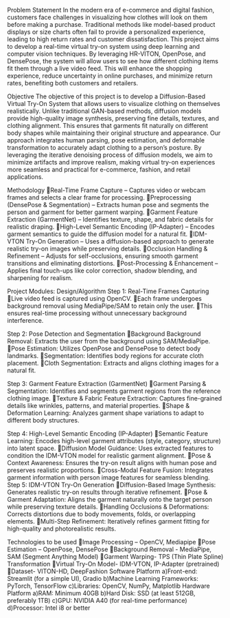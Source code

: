 Problem Statement
In the modern era of e-commerce and digital fashion, customers face challenges in visualizing how clothes will look on them before making a purchase. Traditional methods like model-based product displays or size charts often fail to provide a personalized experience, leading to high return rates and customer dissatisfaction.
This project aims to develop a real-time virtual try-on system using deep learning and computer vision techniques. By leveraging HR-VITON, OpenPose, and DensePose, the system will allow users to see how different clothing items fit them through a live video feed. This will enhance the shopping experience, reduce uncertainty in online purchases, and minimize return rates, benefiting both customers and retailers.

Objective
The objective of this project is to develop a Diffusion-Based Virtual Try-On System that allows users to visualize clothing on themselves realistically. Unlike traditional GAN-based methods, diffusion models provide high-quality image synthesis, preserving fine details, textures, and clothing alignment. This ensures that garments fit naturally on different body shapes while maintaining their original structure and appearance.
Our approach integrates human parsing, pose estimation, and deformable transformation to accurately adapt clothing to a person’s posture. By leveraging the iterative denoising process of diffusion models, we aim to minimize artifacts and improve realism, making virtual try-on experiences more seamless and practical for e-commerce, fashion, and retail applications.

Methodology
Real-Time Frame Capture – Captures video or webcam frames and selects a clear frame for processing.
Preprocessing (DensePose & Segmentation) – Extracts human pose and segments the person and garment for better garment warping.
Garment Feature Extraction (GarmentNet) – Identifies texture, shape, and fabric details for realistic draping.
High-Level Semantic Encoding (IP-Adapter) – Encodes garment semantics to guide the diffusion model for a natural fit.
IDM-VTON Try-On Generation – Uses a diffusion-based approach to generate realistic try-on images while preserving details.
Occlusion Handling & Refinement – Adjusts for self-occlusions, ensuring smooth garment transitions and eliminating distortions.
Post-Processing & Enhancement – Applies final touch-ups like color correction, shadow blending, and sharpening for realism.

Project Modules:  Design/Algorithm
Step 1: Real-Time Frames Capturing
Live video feed is captured using OpenCV.
Each frame undergoes background removal using MediaPipe/SAM to retain only the user.
This ensures real-time processing without unnecessary background interference.

Step 2: Pose Detection and Segmentation
Background Background Removal: Extracts the user from the background using SAM/MediaPipe.
Pose Estimation: Utilizes OpenPose and DensePose to detect body landmarks.
Segmentation: Identifies body regions for accurate cloth placement.
Cloth Segmentation: Extracts and aligns clothing images for a natural fit.

Step 3: Garment Feature Extraction (GarmentNet)
Garment Parsing & Segmentation: Identifies and segments garment regions from the reference clothing image.
Texture & Fabric Feature Extraction: Captures fine-grained details like wrinkles, patterns, and material properties.
Shape & Deformation Learning: Analyzes garment shape variations to adapt to different body structures.

Step 4: High-Level Semantic Encoding (IP-Adapter)
Semantic Feature Learning: Encodes high-level garment attributes (style, category, structure) into latent space.
Diffusion Model Guidance: Uses extracted features to condition the IDM-VTON model for realistic garment alignment.
Pose & Context Awareness: Ensures the try-on result aligns with human pose and preserves realistic proportions.
Cross-Modal Feature Fusion: Integrates garment information with person image features for seamless blending.
Step 5: IDM-VTON Try-On Generation
Diffusion-Based Image Synthesis: Generates realistic try-on results through iterative refinement.
Pose & Garment Adaptation: Aligns the garment naturally onto the target person while preserving texture details.
Handling Occlusions & Deformations: Corrects distortions due to body movements, folds, or overlapping elements.
Multi-Step Refinement: Iteratively refines garment fitting for high-quality and photorealistic results.


Technologies to be used
Image Processing – OpenCV, Mediapipe
Pose Estimation – OpenPose, DensePose
Background Removal - MediaPipe, SAM (Segment Anything Model)
Garment Warping- TPS (Thin Plate Spline) Transformation
Virtual Try-On Model- IDM-VTON, IP-Adapter (pretrained)
Dataset- VITON-HD, DeepFashion
Software Platform 
a)Front-end: Streamlit (for a simple UI), Gradio
b)Machine Learning Frameworks: PyTorch, TensorFlow
c)Libraries: OpenCV, NumPy, Matplotlib
Hardware Platform
a)RAM: Minimum 40GB 
b)Hard Disk: SSD (at least 512GB, preferably 1TB)
c)GPU: NVIDIA A40 (for real-time performance)
d)Processor: Intel i8 or better
